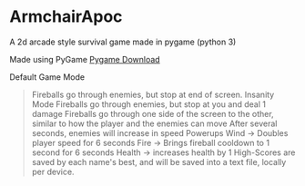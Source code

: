 # ArmchairApoc
A 2d arcade style survival game made in pygame (python 3)

Made using PyGame
[Pygame Download](https://www.pygame.org/download.shtml)

 Default Game Mode
>Fireballs go through enemies, but stop at end of screen.
 Insanity Mode
>Fireballs go through enemies, but stop at you and deal 1 damage
>Fireballs go through one side of the screen to the other, similar to how the player and the enemies can move
>After several seconds, enemies will increase in speed
 Powerups
>Wind -> Doubles player speed for 6 seconds
>Fire -> Brings fireball cooldown to 1 second for 6 seconds
>Health -> increases health by 1
High-Scores are saved by each name's best, and will be saved into a text file, locally per device.